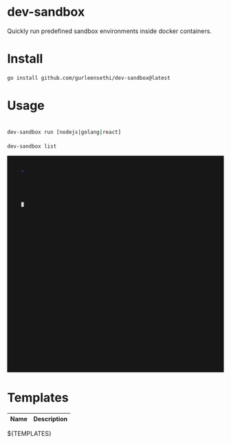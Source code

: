 # dev-sandbox

Quickly run predefined sandbox environments inside docker containers.

# Install

```bash
go install github.com/gurleensethi/dev-sandbox@latest
```

# Usage

```bash

dev-sandbox run [nodejs|golang|react]

dev-sandbox list

```

<img alt="Welcome to VHS" src="https://raw.githubusercontent.com/gurleensethi/dev-sandbox/main/out.gif" />

# Templates

| Name | Description |
| ---- | ----------- |
${TEMPLATES}
